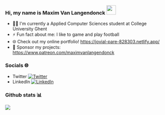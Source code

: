 ### Hi, my name is Maxim Van Langendonck <img src="https://raw.githubusercontent.com/MartinHeinz/MartinHeinz/master/wave.gif" width="30px">
- 👨‍🎓 I'm currently a Applied Computer Sciences student at College University Ghent
- ⚡ Fun fact about me: I like to game and play football
- 🌐 Check out my online portfolio! https://jovial-pare-828303.netlify.app/
- 💸 Sponsor my projects: https://www.patreon.com/maximvanlangendonck
### Socials 🌐
- Twitter [![Twitter][1.2]][1]
- LinkedIn [![LinkedIn][2.2]][2]
### Github stats 📊
<img align="center" src="https://github-readme-stats.vercel.app/api/?username=maxim-vanlangendonck&theme=great-gatsby&show_icons=true" />


<!-- Icons -->
[1.2]: http://i.imgur.com/wWzX9uB.png
[2.2]: https://raw.githubusercontent.com/MartinHeinz/MartinHeinz/master/linkedin-3-16.png

<!-- Links to social media accounts -->
[1]: https://www.twitter.com/zwaremeneer
[2]: https://www.linkedin.com/in/maximvanlangendonck/